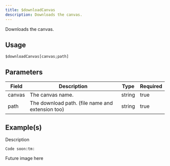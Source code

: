 ```yaml
---
title: $downloadCanvas
description: Downloads the canvas.
---
```


Downloads the canvas.
## Usage
```
$downloadCanvas[canvas;path]
```

## Parameters
| Field | Description | Type | Required |
| --- | --- | --- | --- |
| canvas | The canvas name. | string | true |
| path | The download path. (file name and extension too) | string | true |

## Example(s)
<!-- TODO -->
Description
```
Code soon:tm:
```
Future image here
